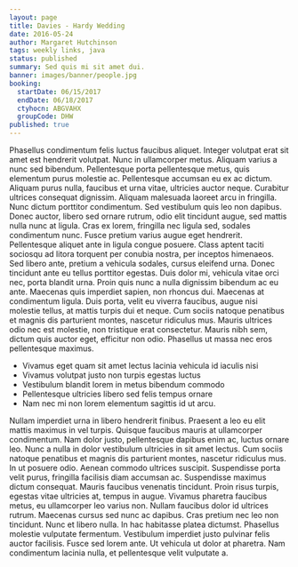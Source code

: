 ```yaml
---
layout: page
title: Davies - Hardy Wedding
date: 2016-05-24
author: Margaret Hutchinson
tags: weekly links, java
status: published
summary: Sed quis mi sit amet dui.
banner: images/banner/people.jpg
booking:
  startDate: 06/15/2017
  endDate: 06/18/2017
  ctyhocn: ABGVAHX
  groupCode: DHW
published: true
---
```

Phasellus condimentum felis luctus faucibus aliquet. Integer volutpat erat sit amet est hendrerit volutpat. Nunc in ullamcorper metus. Aliquam varius a nunc sed bibendum. Pellentesque porta pellentesque metus, quis elementum purus molestie ac. Pellentesque accumsan eu ex ac dictum. Aliquam purus nulla, faucibus et urna vitae, ultricies auctor neque. Curabitur ultrices consequat dignissim. Aliquam malesuada laoreet arcu in fringilla. Nunc dictum porttitor condimentum. Sed vestibulum quis leo non dapibus. Donec auctor, libero sed ornare rutrum, odio elit tincidunt augue, sed mattis nulla nunc at ligula. Cras ex lorem, fringilla nec ligula sed, sodales condimentum nunc. Fusce pretium varius augue eget hendrerit.
Pellentesque aliquet ante in ligula congue posuere. Class aptent taciti sociosqu ad litora torquent per conubia nostra, per inceptos himenaeos. Sed libero ante, pretium a vehicula sodales, cursus eleifend urna. Donec tincidunt ante eu tellus porttitor egestas. Duis dolor mi, vehicula vitae orci nec, porta blandit urna. Proin quis nunc a nulla dignissim bibendum ac eu ante. Maecenas quis imperdiet sapien, non rhoncus dui. Maecenas at condimentum ligula. Duis porta, velit eu viverra faucibus, augue nisi molestie tellus, at mattis turpis dui et neque. Cum sociis natoque penatibus et magnis dis parturient montes, nascetur ridiculus mus. Mauris ultrices odio nec est molestie, non tristique erat consectetur. Mauris nibh sem, dictum quis auctor eget, efficitur non odio. Phasellus ut massa nec eros pellentesque maximus.

* Vivamus eget quam sit amet lectus lacinia vehicula id iaculis nisi
* Vivamus volutpat justo non turpis egestas luctus
* Vestibulum blandit lorem in metus bibendum commodo
* Pellentesque ultricies libero sed felis tempus ornare
* Nam nec mi non lorem elementum sagittis id ut arcu.

Nullam imperdiet urna in libero hendrerit finibus. Praesent a leo eu elit mattis maximus in vel turpis. Quisque faucibus mauris at ullamcorper condimentum. Nam dolor justo, pellentesque dapibus enim ac, luctus ornare leo. Nunc a nulla in dolor vestibulum ultricies in sit amet lectus. Cum sociis natoque penatibus et magnis dis parturient montes, nascetur ridiculus mus. In ut posuere odio. Aenean commodo ultrices suscipit. Suspendisse porta velit purus, fringilla facilisis diam accumsan ac. Suspendisse maximus dictum consequat. Mauris faucibus venenatis tincidunt. Proin risus turpis, egestas vitae ultricies at, tempus in augue. Vivamus pharetra faucibus metus, eu ullamcorper leo varius non. Nullam faucibus dolor id ultrices rutrum. Maecenas cursus sed nunc ac dapibus.
Cras pretium nec leo non tincidunt. Nunc et libero nulla. In hac habitasse platea dictumst. Phasellus molestie vulputate fermentum. Vestibulum imperdiet justo pulvinar felis auctor facilisis. Fusce sed lorem ante. Ut vehicula ut dolor at pharetra. Nam condimentum lacinia nulla, et pellentesque velit vulputate a.
